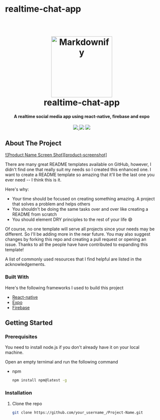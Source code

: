 ﻿# realtime-chat-app
 <h1 align="center">
  <br>
  <a href="https://cdn0.iconfinder.com/data"><img src="https://cdn0.iconfinder.com/data/icons/social-messaging-ui-color-and-lines-1/2/12-512.png" alt="Markdownify" width="200"></a>
  <br>
  realtime-chat-app
  <br>
</h1>
<h4 align="center">A realtime social media app using react-native, firebase and expo </h4>
<p align="center">
   <a href="https://img.shields.io">
    <img src="https://img.shields.io/badge/react--native-mobile-blue">
  </a>
   <a href="https://img.shields.io/badge"><img src="https://img.shields.io/badge/firebase-firebase--tools-orange"></a>
  <a href="https://img.shields.io">
    <img src="https://img.shields.io/badge/expo--platform-native-blue">
  </a>
 </p>
 
<!-- ABOUT THE PROJECT -->
## About The Project

[![Product Name Screen Shot][product-screenshot]](https://example.com)

There are many great README templates available on GitHub, however, I didn't find one that really suit my needs so I created this enhanced one. I want to create a README template so amazing that it'll be the last one you ever need -- I think this is it.

Here's why:
* Your time should be focused on creating something amazing. A project that solves a problem and helps others
* You shouldn't be doing the same tasks over and over like creating a README from scratch
* You should element DRY principles to the rest of your life :smile:

Of course, no one template will serve all projects since your needs may be different. So I'll be adding more in the near future. You may also suggest changes by forking this repo and creating a pull request or opening an issue. Thanks to all the people have have contributed to expanding this template!

A list of commonly used resources that I find helpful are listed in the acknowledgements.

### Built With

Here's the following frameworks I used to build this project
* [React-native](https://reactnative.dev)
* [Expo](https://expo.io/)
* [Firebase](https://firebase.google.com)

<!-- GETTING STARTED -->
## Getting Started


### Prerequisites

You need to install node.js if you don't already have it on your local machine. 

Open an empty ternimal and run the following command 

* npm
  ```sh
  npm install npm@latest -g

### Installation

1. Clone the repo
   ```sh
   git clone https://github.com/your_username_/Project-Name.git
   ```









